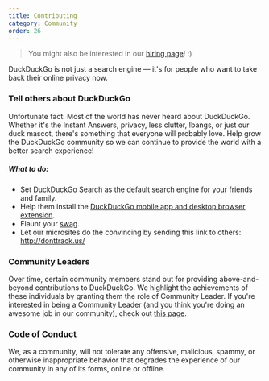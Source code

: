 ```yaml
---
title: Contributing
category: Community
order: 26
---
```


> You might also be interested in our <a href="https://duckduckgo.com/hiring">hiring page</a>! :)

<p>DuckDuckGo is not just a search engine — it's for people who want to take back their online privacy now.</p>

<h3>Tell others about DuckDuckGo</h3>
<p>
    Unfortunate fact: Most of the world has never heard about DuckDuckGo. Whether
    it's the Instant Answers, privacy, less clutter, !bangs, or just our duck
    mascot, there's something that everyone will probably love. Help grow the
    DuckDuckGo community so we can continue to provide the world with a better
    search experience!
</p>

<h5>What to do:</h5>
<ul>
    <li>
        Set DuckDuckGo Search as the default search engine for your friends and family.
    </li>
    <li>Help them install the <a href="https://duckduckgo.com/app">DuckDuckGo mobile app and desktop browser extension</a>.</li>
    <li>Flaunt your <a href="/community/swag">swag</a>.</li>
    <li>
        Let our microsites do the convincing by sending this link to others:
        <a href="http://donttrack.us/">http://donttrack.us/</a>
    </li>
</ul>

<h3>Community Leaders</h3>
<p>
    Over time, certain community members stand out for providing above-and-beyond
    contributions to DuckDuckGo. We highlight the achievements of these
    individuals by granting them the role of Community Leader. If you're
    interested in being a Community Leader (and you think you're doing an awesome
    job in our community), check out
    <a href="/community/community-leaders">this page</a>.
</p>

<h3>Code of Conduct</h3>
<p>
    We, as a community, will not tolerate any offensive, malicious, spammy, or otherwise inappropriate behavior that degrades the experience of our community in any of its forms, online or offline.
</p>
